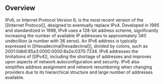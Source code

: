 ## Overview
IPv6, or Internet Protocol Version 6, is the most recent version of the [[Internet Protocol]], designed to eventually replace IPv4. Developed in 1995 and standardized in 1998, IPv6 uses a 128-bit address scheme, significantly increasing the number of available IP addresses to approximately 340 undecillion (a number with 36 zeros). An IPv6 address is typically expressed in [[Hexadecimal|hexadecimal]], divided by colons, such as 2001:0db8:85a3:0000:0000:8a2e:0370:7334. IPv6 addresses the limitations of [[IPv4]], including the shortage of addresses and improves upon aspects of network autoconfiguration and security. IPv6 also simplifies address assignment and network renumbering when changing providers due to its hierarchical structure and large number of addresses available.